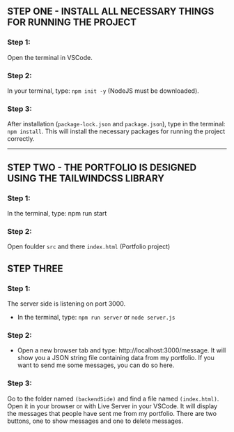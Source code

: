 ## STEP ONE - INSTALL ALL NECESSARY THINGS FOR RUNNING THE PROJECT

### Step 1:

Open the terminal in VSCode.

### Step 2:

In your terminal, type: `npm init -y` (NodeJS must be downloaded).

### Step 3:

After installation (`package-lock.json` and `package.json`), type in the terminal: `npm install`. This will install the necessary packages for running the project correctly.

---

## STEP TWO - THE PORTFOLIO IS DESIGNED USING THE TAILWINDCSS LIBRARY

### Step 1:

In the terminal, type:
npm run start

### Step 2:

Open foulder `src` and there `index.html` (Portfolio project)

## STEP THREE

### Step 1:

The server side is listening on port 3000.

- In the terminal, type: `npm run server` or `node server.js`

### Step 2:

- Open a new browser tab and type: http://localhost:3000/message. It will show you a JSON string file containing data from my portfolio. If you want to send me some messages, you can do so here.

### Step 3:

Go to the folder named `(backendSide)` and find a file named `(index.html)`. Open it in your browser or with Live Server in your VSCode. It will display the messages that people have sent me from my portfolio. There are two buttons, one to show messages and one to delete messages.
